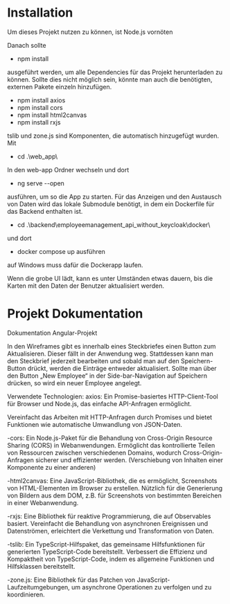 # Installation
Um dieses Projekt nutzen zu können, ist Node.js vornöten

Danach sollte

- npm install

ausgeführt werden, um alle Dependencies für das Projekt herunterladen zu können. 
Sollte dies nicht möglich sein, könnte man auch die benötigten, externen Pakete einzeln hinzufügen.

- npm install axios
- npm install cors
- npm install html2canvas
- npm install rxjs

tslib und zone.js sind Komponenten, die automatisch hinzugefügt wurden.
Mit 
- cd .\web_app\

 In den web-app Ordner wechseln und dort

- ng serve --open  

ausführen, um so die App zu starten.
Für das Anzeigen und den Austausch von Daten wird das lokale Submodule benötigt, in dem ein Dockerfile für das Backend enthalten ist.

- cd .\backend\employeemanagement_api_without_keycloak\docker\

und dort 

- docker compose up ausführen

auf Windows muss dafür die Dockerapp laufen. 

Wenn die grobe UI lädt, kann es unter Umständen etwas dauern, bis die Karten mit den Daten der Benutzer aktualisiert werden. 


# Projekt Dokumentation

Dokumentation Angular-Projekt

In den Wireframes gibt es innerhalb eines Steckbriefes einen Button zum Aktualisieren. Dieser fällt in der Anwendung weg. Stattdessen kann man den Steckbrief jederzeit bearbeiten und sobald man auf den Speichern-Button drückt,
werden die Einträge entweder aktualisiert. Sollte man über den Button „New Employee“ in der Side-bar-Navigation auf Speichern drücken, so wird ein neuer Employee angelegt.

Verwendete Technologien:
axios:
Ein Promise-basiertes HTTP-Client-Tool für Browser und Node.js, das einfache API-Anfragen ermöglicht.

Vereinfacht das Arbeiten mit HTTP-Anfragen durch Promises und bietet Funktionen wie automatische Umwandlung von JSON-Daten.

-cors:
Ein Node.js-Paket für die Behandlung von Cross-Origin Resource Sharing (CORS) in Webanwendungen.
Ermöglicht das kontrollierte Teilen von Ressourcen zwischen verschiedenen Domains, wodurch Cross-Origin-Anfragen sicherer und effizienter werden.
(Verschiebung von Inhalten einer Komponente zu einer anderen)

-html2canvas:
Eine JavaScript-Bibliothek, die es ermöglicht, Screenshots von HTML-Elementen im Browser zu erstellen.
Nützlich für die Generierung von Bildern aus dem DOM, z.B. für Screenshots von bestimmten Bereichen in einer Webanwendung.

-rxjs:
Eine Bibliothek für reaktive Programmierung, die auf Observables basiert.
Vereinfacht die Behandlung von asynchronen Ereignissen und Datenströmen, erleichtert die Verkettung und Transformation von Daten.

-tslib:
Ein TypeScript-Hilfspaket, das gemeinsame Hilfsfunktionen für generierten TypeScript-Code bereitstellt.
Verbessert die Effizienz und Kompaktheit von TypeScript-Code, indem es allgemeine Funktionen und Hilfsklassen bereitstellt.

-zone.js:
Eine Bibliothek für das Patchen von JavaScript-Laufzeitumgebungen, um asynchrone Operationen zu verfolgen und zu koordinieren.
